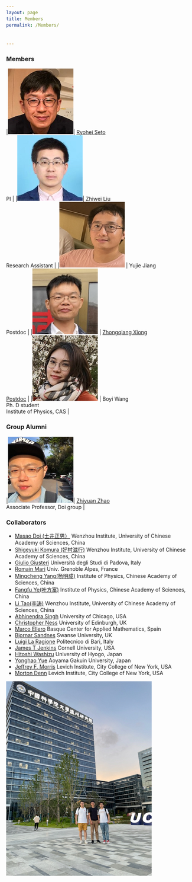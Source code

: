 ```yaml
---
layout: page
title: Members
permalink: /Members/


---
```


### Members

|![Seto](/assets/img/Seto2.jpeg)| [Ryohei Seto](99myprofile.md) <br> PI |
|![Zhiwei](/assets/img/Zhiwei.jpeg)| Zhiwei Liu <br> Research Assistant |
|![Yujie](/assets/img/Yujie.jpeg)  | Yujie Jiang <br> Postdoc |
|![Zhongqiang](/assets/img/Zhongqiang.jpeg) | [Zhongqiang Xiong <br> Postdoc](https://www.researchgate.net/profile/Zhongqiang-Xiong) |
|![Boyi](/assets/img/Boyi.jpeg) | Boyi Wang <br> Ph. D student <br> Institute of Physics, CAS |

### Group Alumni

|![Zhiyuan](/assets/img/Zhiyuan.jpeg)| [Zhiyuan Zhao](https://www.researchgate.net/profile/Zhiyuan_Zhao11) <br> Associate Professor, Doi group |


### Collaborators

- [Masao Doi (土井正男）](http://mdoi.jp/index_E.html) Wenzhou Institute, University of Chinese Academy of Sciences, China
- [Shigeyuki Komura (好村滋行)](http://biosoft.world.coocan.jp) Wenzhou Institute, University of Chinese Academy of Sciences, China
- [Giulio Giusteri](https://www.math.unipd.it/~giusteri/) Università degli Studi di Padova, Italy
- [Romain Mari](http://rmari.github.io) Univ. Grenoble Alpes, France
- [Mingcheng Yang(杨明成)](http://www.iop.cas.cn/rcjy/zgjgwry/?id=2023) Institute of Physics, Chinese Academy of Sciences, China
- [Fangfu Ye(叶方富)](http://www.iop.cas.cn/rcjy/zgjgwry/?id=2022) Institute of Physics, Chinese Academy of Sciences, China
- [Li Tao(李涛)](http://www.wiucas.ac.cn/team/group/2019/516.html) Wenzhou Institute, University of Chinese Academy of Sciences, China
- [Abhinendra Singh](https://scholar.google.com/citations?user=M2IMz3QAAAAJ&hl=nl) University of Chicago, USA
- [Christopher Ness](https://christopherjness.github.io) University of Edinburgh, UK
- [Marco Ellero](http://www.bcamath.org/en/people/mellero) Basque Center for Applied Mathematics, Spain
- [Bjornar Sandnes](https://www.swansea.ac.uk/staff/b.sandnes) Swanse University, UK
- [Luigi La Ragione](https://scholar.google.com/citations?user=YiG-vvwAAAAJ&hl=en) Politecnico di Bari, Italy
- [James T Jenkins](https://www.cee.cornell.edu/faculty-directory/james-t-jenkins) Cornell University, USA
- [Hitoshi Washizu](http://washizu.org/lab/index-e.html) University of Hyogo, Japan
- [Yonghao Yue](http://mns.k.u-tokyo.ac.jp/~yonghao/) Aoyama Gakuin University, Japan
- [Jeffrey F. Morris](http://www-levich.engr.ccny.cuny.edu/~jmorris/index.html) Levich Institute, City College of New York, USA
- [Morton Denn](http://www-levich.engr.ccny.cuny.edu/mdcv.htm) Levich Institute, City College of New York, USA

![group photo2](/assets/img/group_photo2.jpeg)

